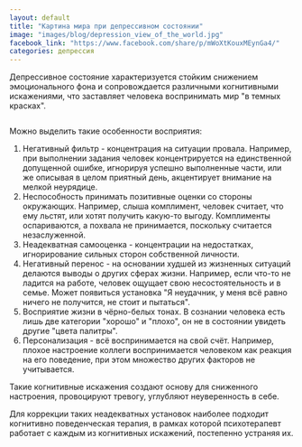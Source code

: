 ```yaml
---
layout: default
title: "Картина мира при депрессивном состоянии"
image: "images/blog/depression_view_of_the_world.jpg"
facebook_link: "https://www.facebook.com/share/p/mWoXtKouxMEynGa4/"
categories: депрессия
---
```


Депрессивное состояние характеризуется стойким снижением эмоционального фона и сопровождается различными когнитивными искажениями, что заставляет человека воспринимать мир "в темных красках".

<!--more-->

<img src="{{ page.image }}" alt="" class="img-fluid">

Можно выделить такие особенности восприятия:
1. Негативный фильтр - концентрация на ситуации провала. Например, при выполнении задания человек концентрируется на единственной допущенной ошибке, игнорируя успешно выполненные части, или же описывая в целом приятный день, акцентирует внимание на мелкой неурядице.
2. Неспособность принимать позитивные оценки со стороны окружающих. Например, слыша комплимент, человек считает, что ему льстят, или хотят получить какую-то выгоду. Комплименты оспариваются, а похвала не принимается, поскольку считается незаслуженной.
3. Неадекватная самооценка - концентрации на недостатках, игнорирование сильных сторон собственной личности.
4. Негативный перенос - на основании худшей из жизненных ситуаций делаются выводы о других сферах жизни. Например, если что-то не ладится на работе, человек ощущает свою несостоятельность и в семье. Может появиться установка "Я неудачник, у меня всё равно ничего не получится, не стоит и пытаться".
5. Восприятие жизни в чёрно-белых тонах. В сознании человека есть лишь две категории "хорошо" и "плохо", он не в состоянии увидеть другие "цвета палитры".
6. Персонализация - всё воспринимается на свой счёт. Например, плохое настроение коллеги воспринимается человеком как реакция на его поведение, при этом множество других факторов не учитывается.

Такие когнитивные искажения создают основу для сниженного настроения, провоцируют тревогу, углубляют неуверенность в себе.

Для коррекции таких неадекватных установок наиболее подходит когнитивно поведенческая терапия, в рамках которой психотерапевт работает с каждым из когнитивных искажений, постепенно устраняя их.